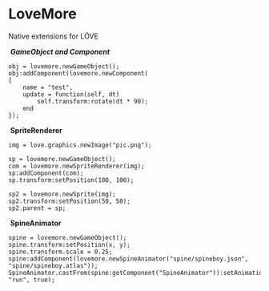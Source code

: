 # LoveMore
Native extensions for LÖVE

​	***GameObject and Component***

	obj = lovemore.newGameObject();
	obj:addComponent(lovemore.newComponent(
	{
		name = "test",
	    update = function(self, dt)
			self.transform:rotate(dt * 90);
		end
	});
​	**SpriteRenderer**

	img = love.graphics.newImage("pic.png");
	
	sp = lovemore.newGameObject();
	com = lovemore.newSpriteRenderer(img);
	sp:addComponent(com);
	sp.transform:setPosition(100, 100);
	
	sp2 = lovemore.newSprite(img);
	sp2.transform:setPosition(50, 50);
	sp2.parent = sp;

​	**SpineAnimator**

	spine = lovemore.newGameObject();
	spine.transform:setPosition(x, y);
	spine.transform.scale = 0.25;
	spine:addComponent(lovemore.newSpineAnimator("spine/spineboy.json", "spine/spineboy.atlas"));	SpineAnimator.castFrom(spine:getComponent("SpineAnimator")):setAnimation(0, "run", true);
